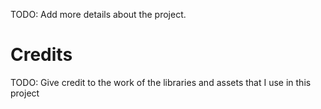 TODO: Add more details about the project.

# Credits

TODO: Give credit to the work of the libraries and assets that I use in this project
